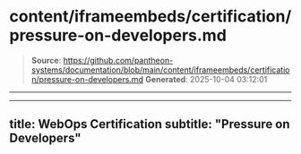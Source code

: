 # content/iframeembeds/certification/pressure-on-developers.md

> **Source**: https://github.com/pantheon-systems/documentation/blob/main/content/iframeembeds/certification/pressure-on-developers.md
> **Generated**: 2025-10-04 03:12:01

---

---
title: WebOps Certification
subtitle: "Pressure on Developers"
---

<Partial file="certification-guide/pressure-on-developers.md" />
